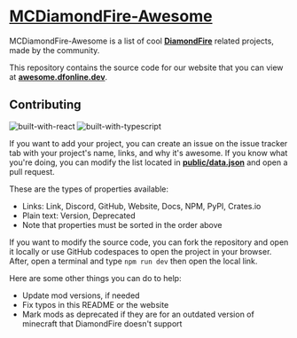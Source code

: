 # [MCDiamondFire-Awesome](https://awesome.dfonline.dev)

MCDiamondFire-Awesome is a list of cool [**DiamondFire**](https://mcdiamondfire.com) related projects, made by the community.

This repository contains the source code for our website that you can view at [**awesome.dfonline.dev**](https://awesome.dfonline.dev).

## Contributing
![built-with-react](https://cdn.jsdelivr.net/npm/@intergrav/devins-badges@3.1.0/assets/compact/built-with/react_vector.svg)
![built-with-typescript](https://cdn.jsdelivr.net/npm/@intergrav/devins-badges@3.1.0/assets/compact/built-with/typescript_vector.svg)

If you want to add your project, you can create an issue on the issue tracker tab with your project's name, links, and why it's awesome. If you know what you're doing, you can modify the list located in [**public/data.json**](public/data.json) and open a pull request.

These are the types of properties available:
* Links: Link, Discord, GitHub, Website, Docs, NPM, PyPI, Crates.io
* Plain text: Version, Deprecated
* Note that properties must be sorted in the order above

If you want to modify the source code, you can fork the repository and open it locally or use GitHub codespaces to open the project in your browser. After, open a terminal and type `npm run dev` then open the local link.

Here are some other things you can do to help:
* Update mod versions, if needed
* Fix typos in this README or the website
* Mark mods as deprecated if they are for an outdated version of minecraft that DiamondFire doesn't support

